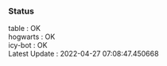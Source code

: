 ### Status


table : OK  
hogwarts : OK  
icy-bot : OK  
Latest Update : 2022-04-27 07:08:47.450668
